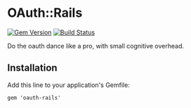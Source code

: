 # OAuth::Rails

[![Gem Version](https://badge.fury.io/rb/oauth-rails.png)](http://badge.fury.io/rb/oauth-rails)
[![Build Status](https://travis-ci.org/thefrontside/oauth-rails.png?branch=master)](https://travis-ci.org/thefrontside/oauth-rails)

Do the oauth dance like a pro, with small cognitive overhead. 

## Installation

Add this line to your application's Gemfile:

    gem 'oauth-rails'



